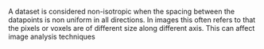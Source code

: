 
A dataset is considered non-isotropic when the spacing between the datapoints is non uniform in all directions. In images this often refers to that the pixels or voxels are of different size along different axis. This can affect image analysis techniques 